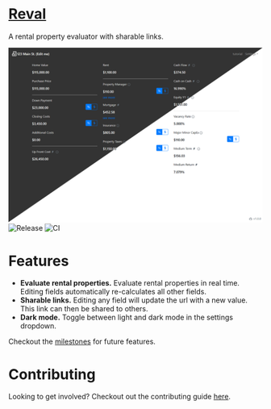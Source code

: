 # [Reval](https://kmccullen97.github.io/reval/)

A rental property evaluator with sharable links.

![Screenshot](reval-bicolor.png)
![Release](https://img.shields.io/github/v/release/kmccullen97/reval)
![CI](https://github.com/kmccullen97/reval/workflows/CI/badge.svg)

# Features

- **Evaluate rental properties.** Evaluate rental properties in real time. Editing fields automatically re-calculates all other fields.
- **Sharable links.** Editing any field will update the url with a new value. This link can then be shared to others.
- **Dark mode.** Toggle between light and dark mode in the settings dropdown.

Checkout the [milestones](https://github.com/kmccullen97/reval/milestones) for future features.

# Contributing

Looking to get involved? Checkout out the contributing guide [here](/CONTRIBUTING.md).
